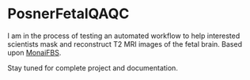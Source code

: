 # PosnerFetalQAQC

I am in the process of testing an automated workflow to help interested scientists mask and reconstruct T2 MRI images of the fetal brain.
Based upon [MonaiFBS](https://github.com/gift-surg/MONAIfbs).

Stay tuned for complete project and documentation.
